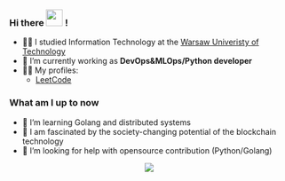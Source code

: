 ### Hi there <img src="https://media.giphy.com/media/hvRJCLFzcasrR4ia7z/giphy.gif" width="30"> !

<!--
**gardnerdev/gardnerdev** is a ✨ _special_ ✨ repository because its `README.md` (this file) appears on your GitHub profile.

Here are some ideas to get you started:
-->
- :man_student: I studied Information Technology at the [Warsaw Univeristy of Technology](https://www.pw.edu.pl/engpw)
- 🔭 I’m currently working as **DevOps&MLOps/Python developer**
- :man_technologist: My profiles:
  * [LeetCode](https://leetcode.com/gardnertechhq/)

### What am I up to now
- 🌱 I’m learning Golang and distributed systems
-  :link: I am fascinated by the society-changing potential of the blockchain technology
- 🤔 I’m looking for help with opensource contribution (Python/Golang)

<p align="center">
  <img src="https://github-readme-stats.vercel.app/api?username=gardnerdev&show_icons=true&count_private=true&custom_title=Github%20Stats&theme=dracula&include_all_commits=true">
</p>
<!-- 
![](http://github-profile-summary-cards.vercel.app/api/cards/profile-details?username=gardnerdev&theme=tokyonight)
![](http://github-profile-summary-cards.vercel.app/api/cards/stats?username=gardnerdev&theme=tokyonight)
![](http://github-profile-summary-cards.vercel.app/api/cards/productive-time?username=gardnerdev&theme=tokyonight&utcOffset=8)
![](http://github-profile-summary-cards.vercel.app/api/cards/most-commit-language?username=gardnerdev&theme=tokyonight)
![](https://github-profile-summary-cards.vercel.app/api/cards/repos-per-language?username=gardnerdev&theme=tokyonight)
 -->

